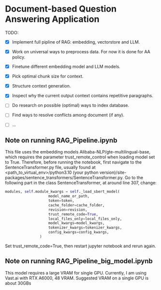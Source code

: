 # Document-based Question Answering Application

TODO:
- [x] Implement full pipline of RAG: embedding, vectorstore and LLM.
- [x] Work on universal ways to preprocess data. For now it is done for AA policy.
- [x] Finetune different embedding model and LLM models.
- [x] Pick optimal chunk size for context.
- [x] Structure context generation.
- [x] Inspect why the current output context contains repetitive paragraphs.
- [ ] Do research on possible (optimal) ways to index database.
- [ ] Find ways to resolve conflicts among document (if any).
- [ ] ... 


## Note on running RAG_Pipeline.ipynb
This file uses the embedding models Alibaba-NLP/gte-multilingual-base, which requires the parameter trust_remote_control
when loading model set to True. Therefore, before running the notebook, first navigate to the SentenceTransformer.py file,
usually found at <path_to_virtual_env>/python3.10 (your python version)/site-packages/sentence_transformers/SentenceTransformer.py.
Go to the following part in the class SentenceTransformer, at around line 307, change:
```python
modules, self.module_kwargs = self._load_sbert_model(
                    model_name_or_path,
                    token=token,
                    cache_folder=cache_folder,
                    revision=revision,
                    trust_remote_code=True,
                    local_files_only=local_files_only,
                    model_kwargs=model_kwargs,
                    tokenizer_kwargs=tokenizer_kwargs,
                    config_kwargs=config_kwargs,
                )
```
Set trust_remote_code=True, then restart jupyter notebook and rerun again.

## Note on running RAG_Pipeline_big_model.ipynb

This model requires a large VRAM for single GPU. Currently, I am using Vast.ai with RTX A6000, 48 VRAM. Suggested VRAM 
on a single GPU is about 30GBs
